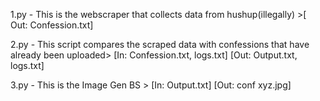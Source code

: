 1.py - This is the webscraper that collects data from hushup(illegally) >[ Out: Confession.txt]

2.py - This script compares the scraped data with confessions that have already been uploaded> [In: Confession.txt, logs.txt]  [Out: Output.txt, logs.txt]

3.py - This is the Image Gen BS > [In: Output.txt]  [Out: conf xyz.jpg]
